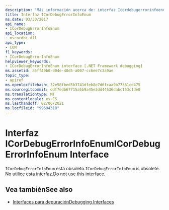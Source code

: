 ```yaml
---
description: 'Más información acerca de: interfaz Icordebugerrorinfoenum ('
title: Interfaz ICorDebugErrorInfoEnum
ms.date: 03/30/2017
api_name:
- ICorDebugErrorInfoEnum
api_location:
- mscordbi.dll
api_type:
- COM
f1_keywords:
- ICorDebugErrorInfoEnum
helpviewer_keywords:
- ICorDebugErrorInfoEnum interface [.NET Framework debugging]
ms.assetid: a5ff40b0-d04e-40d5-a007-cc6ee7c3a9ae
topic_type:
- apiref
ms.openlocfilehash: 32e58fbed5b3741dfeb8e7d6fcaa9b77361ce475
ms.sourcegitcommit: ddf7edb67715a5b9a45e3dd44536dabc153c1de0
ms.translationtype: MT
ms.contentlocale: es-ES
ms.lasthandoff: 02/06/2021
ms.locfileid: "99694310"
---
```

# <a name="icordebugerrorinfoenum-interface"></a><span data-ttu-id="7970f-103">Interfaz ICorDebugErrorInfoEnum</span><span class="sxs-lookup"><span data-stu-id="7970f-103">ICorDebugErrorInfoEnum Interface</span></span>

<span data-ttu-id="7970f-104">`ICorDebugErrorInfoEnum` está obsoleto.</span><span class="sxs-lookup"><span data-stu-id="7970f-104">`ICorDebugErrorInfoEnum` is obsolete.</span></span> <span data-ttu-id="7970f-105">No utilice esta interfaz.</span><span class="sxs-lookup"><span data-stu-id="7970f-105">Do not use this interface.</span></span>  
  
## <a name="see-also"></a><span data-ttu-id="7970f-106">Vea también</span><span class="sxs-lookup"><span data-stu-id="7970f-106">See also</span></span>

- [<span data-ttu-id="7970f-107">Interfaces para depuración</span><span class="sxs-lookup"><span data-stu-id="7970f-107">Debugging Interfaces</span></span>](debugging-interfaces.md)
